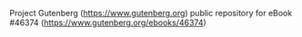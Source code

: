 Project Gutenberg (https://www.gutenberg.org) public repository for eBook #46374 (https://www.gutenberg.org/ebooks/46374)

